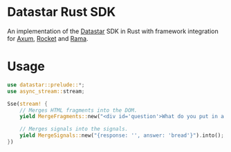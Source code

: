 # Datastar Rust SDK

An implementation of the [Datastar] SDK in Rust
with framework integration for [Axum], [Rocket] and [Rama].

# Usage

```rust
use datastar::prelude::*;
use async_stream::stream;

Sse(stream! {
    // Merges HTML fragments into the DOM.
    yield MergeFragments::new("<div id='question'>What do you put in a toaster?</div>").into();

    // Merges signals into the signals.
    yield MergeSignals::new("{response: '', answer: 'bread'}").into();
})
```

[Datastar]: https://data-star.dev
[Axum]: https://github.com/tokio-rs/axum
[Rocket]: https://github.com/rwf2/rocket
[Rama]: https://github.com/plabayo/rama
